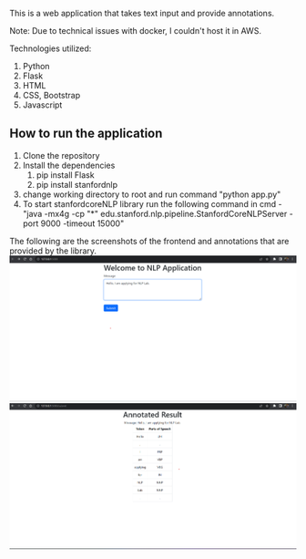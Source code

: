 This is a web application that takes text input and provide annotations.

Note: Due to technical issues with docker, I couldn't host it in AWS. 

Technologies utilized:
1. Python
2. Flask
3. HTML
4. CSS, Bootstrap
5. Javascript

## How to run the application
1. Clone the repository
2. Install the dependencies
    1. pip install Flask
    2. pip install stanfordnlp
3. change working directory to root and run command "python app.py"
4. To start stanfordcoreNLP library run the following command in cmd - "java -mx4g -cp "*" edu.stanford.nlp.pipeline.StanfordCoreNLPServer -port 9000 -timeout 15000"

The following are the screenshots of the frontend and annotations that are provided by the library.
![Getting Started](./images/HomePage.png)
![Getting Started](./images/Annotations.png)